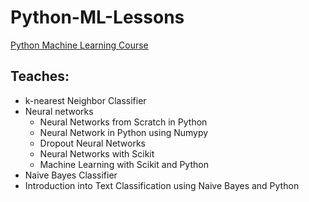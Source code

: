 # Python-ML-Lessons

[Python Machine Learning Course](https://www.python-course.eu/machine_learning.php)

## Teaches:

* k-nearest Neighbor Classifier
* Neural networks
  * Neural Networks from Scratch in Python
  * Neural Network in Python using Numypy
  * Dropout Neural Networks
  * Neural Networks with Scikit
  * Machine Learning with Scikit and Python
* Naive Bayes Classifier
* Introduction into Text Classification using Naive Bayes and Python
